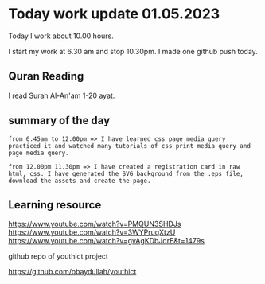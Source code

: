 # Today work update 01.05.2023

Today I work about 10.00 hours.

I start my work at 6.30 am and stop 10.30pm.
I made one github push today.

## Quran Reading

I read Surah Al-An'am 1-20 ayat.

## summary of the day

    from 6.45am to 12.00pm => I have learned css page media query practiced it and watched many tutorials of css print media query and page media query.

    from 12.00pm 11.30pm => I have created a registration card in raw html, css. I have generated the SVG background from the .eps file, download the assets and create the page.

## Learning resource

https://www.youtube.com/watch?v=PMQUN3SHDJs
https://www.youtube.com/watch?v=3WYPruqXtzU
https://www.youtube.com/watch?v=gvAgKDbJdrE&t=1479s

github repo of youthict project

https://github.com/obaydullah/youthict

